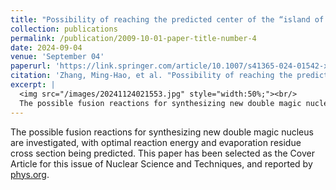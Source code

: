 ```yaml
---
title: "Possibility of reaching the predicted center of the “island of stability” via the radioactive beam-induced fusion reactions"
collection: publications
permalink: /publication/2009-10-01-paper-title-number-4
date: 2024-09-04
venue: 'September 04'
paperurl: 'https://link.springer.com/article/10.1007/s41365-024-01542-x'
citation: 'Zhang, Ming-Hao, et al. "Possibility of reaching the predicted center of the “island of stability” via the radioactive beam-induced fusion reactions."  Nuclear Science and Techniques 36.9 (2024): 95.'
excerpt: |
  <img src="/images/20241124021553.jpg" style="width:50%;"><br/>
  The possible fusion reactions for synthesizing new double magic nucleus are investigated, with optimal reaction energy and evaporation residue cross section being predicted. This paper has been selected as the Cover Article for this issue of Nuclear Science and Techniques, and reported by <a href="https://phys.org/news/2024-09-fusion-reactions-superheavy-nuclei-unique.html">phys.org</a>.
---
```


The possible fusion reactions for synthesizing new double magic nucleus are investigated, with optimal reaction energy and evaporation residue cross section being predicted. This paper has been selected as the Cover Article for this issue of Nuclear Science and Techniques, and reported by [phys.org](https://phys.org/news/2024-09-fusion-reactions-superheavy-nuclei-unique.html).
